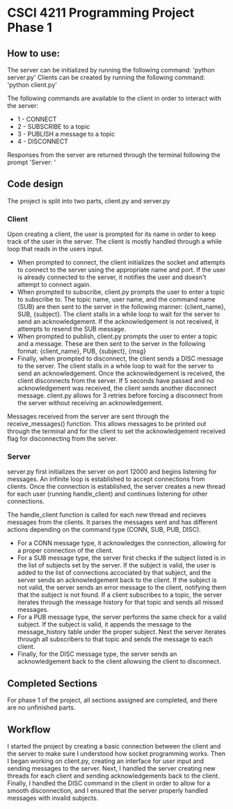 # CSCI 4211 Programming Project Phase 1

## How to use:
The server can be initialized by running the following command: 'python server.py'
Clients can be created by running the following command: 'python client.py'

The following commands are available to the client in order to interact with the server:
* 1 - CONNECT
* 2 - SUBSCRIBE to a topic
* 3 - PUBLISH a message to a topic
* 4 - DISCONNECT

Responses from the server are returned through the terminal following the prompt 'Server: '

## Code design
The project is split into two parts, client.py and server.py

### Client
Upon creating a client, the user is prompted for its name in order to keep track of the user in the server. The client is mostly handled through a while loop that reads in the users input.
* When prompted to connect, the client initializes the socket and attempts to connect to the server using the appropriate name and port. If the user is already connected to the server, it notifies the user and doesn't attempt to connect again. 
* When prompted to subscribe, client.py prompts the user to enter a topic to subscribe to. The topic name, user name, and the command name (SUB) are then sent to the server in the following manner: {client_name}, SUB, {subject}. The client stalls in a while loop to wait for the server to send an acknowledgement. If the acknowledgement is not received, it attempts to resend the SUB message.
* When prompted to publish, client.py prompts the user to enter a topic and a message. These are then sent to the server in the following format: {client_name}, PUB, {subject}, {msg}
* Finally, when prompted to disconnect, the client sends a DISC message to the server. The client stalls in a while loop to wait for the server to send an acknowledgement. Once the acknowledgement is received, the client disconnects from the server. If 5 seconds have passed and no acknowledgement was received, the client sends another disconnect message. client.py allows for 3 retries before forcing a disconnect from the server without receiving an acknowledgement.

Messages received from the server are sent through the receive_messages() function. This allows messages to be printed out through the terminal and for the client to set the acknowledgement received flag for disconnecting from the server.


### Server
server.py first initializes the server on port 12000 and begins listening for messages. An infinite loop is established to accept connections from clients. Once the connection is established, the server creates a new thread for each user (running handle_client) and continues listening for other connections. 

The handle_client function is called for each new thread and recieves messages from the clients. It parses the messages sent and has different actions depending on the command type (CONN, SUB, PUB, DISC).
* For a CONN message type, it acknowledges the connection, allowing for a proper connection of the client. 
* For a SUB message type, the server first checks if the subject listed is in the list of subjects set by the server. If the subject is valid, the user is added to the list of connections accociated by that subject, and the server sends an acknowledgement back to the client. If the subject is not valid, the server sends an error message to the client, notifying them that the subject is not found. If a client subscribes to a topic, the server iterates through the message history for that topic and sends all missed messages.  
* For a PUB message type, the server performs the same check for a valid subject. If the subject is valid, it appends the message to the message_history table under the proper subject. Next the server iterates through all subscribers to that topic and sends the message to each client. 
* Finally, for the DISC message type, the server sends an acknowledgement back to the client allowsing the client to disconnect.

## Completed Sections
For phase 1 of the project, all sections assigned are completed, and there are no unfinished parts.

## Workflow
I started the project by creating a basic connection between the client and the server to make sure I understood how socket programming works. Then I began working on client.py, creating an interface for user input and sending messages to the server. Next, I handled the server creating new threads for each client and sending acknowledgements back to the client. Finally, I handled the DISC command in the client in order to allow for a smooth disconnection, and I ensured that the server properly handled messages with invalid subjects.
